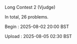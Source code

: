Long Contest 2 (Vjudge)

In total, 26 problems.


Begin : 2025-08-02 20:00 BST

Upload : 2025-08-05 02:30 BST
